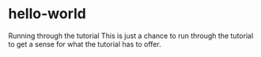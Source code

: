 # hello-world
Running through the tutorial
This is just a chance to run through the tutorial to get a sense for what the tutorial has to offer.
